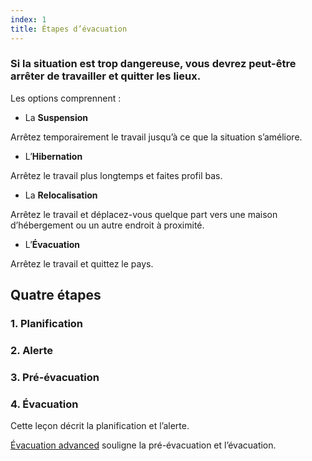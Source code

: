```yaml
---
index: 1
title: Étapes d’évacuation
---
```

### Si la situation est trop dangereuse, vous devrez peut-être arrêter de travailler et quitter les lieux.

Les options comprennent :

*   La **Suspension**

Arrêtez temporairement le travail jusqu’à ce que la situation s’améliore.

*   L’**Hibernation**

Arrêtez le travail plus longtemps et faites profil bas.

*   La **Relocalisation**

Arrêtez le travail et déplacez-vous quelque part vers une maison d’hébergement ou un autre endroit à proximité.

*   L’**Évacuation**

Arrêtez le travail et quittez le pays.

## Quatre étapes

### 1. Planification

### 2. Alerte

### 3. Pré-évacuation

### 4. Évacuation

Cette leçon décrit la planification et l’alerte.

[Évacuation advanced](umbrella://incident-response/evacuation/advanced) souligne la pré-évacuation et l’évacuation.